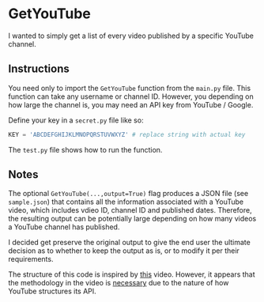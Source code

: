 # GetYouTube

I wanted to simply get a list of every video published by a specific YouTube channel. 

## Instructions

You need only to import the `GetYouTube` function from the `main.py` file. This function can take any username or channel ID. However, you depending on how large the channel is, you may need an API key from YouTube / Google. 

Define your key in a `secret.py` file like so: 

```python
KEY = 'ABCDEFGHIJKLMNOPQRSTUVWXYZ' # replace string with actual key
```

The `test.py` file shows how to run the function.

## Notes

The optional `GetYouTube(...,output=True)` flag produces a JSON file (see `sample.json`) that contains all the information associated with a YouTube video, which includes vdieo ID, channel ID and published dates. Therefore, the resulting output can be potentially large depending on how many videos a YouTube channel has published.

I decided get preserve the original output to give the end user the ultimate decision as to whether to keep the output as is, or to modify it per their requirements.

The structure of this code is inspired by [this](https://youtu.be/IK5UUrPglTM) video. However, it appears that the methodology in the video is [necessary](https://stackoverflow.com/questions/26831919/get-all-playlist-ids-from-channel-id-youtube-api-v3) due to the nature of how YouTube structures its API. 